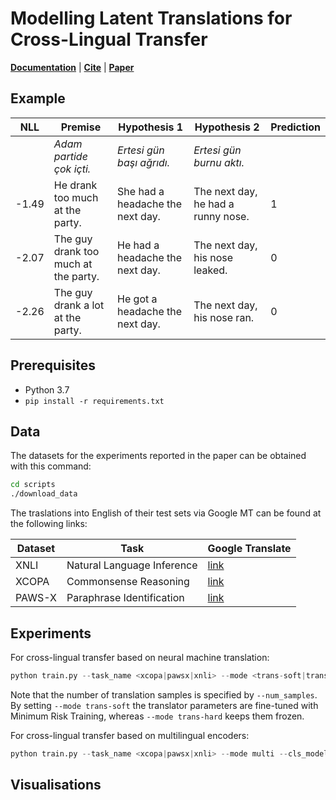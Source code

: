 # Modelling Latent Translations for Cross-Lingual Transfer

[**Documentation**](#prerequisites) | [**Cite**](#cite) | [**Paper**](https://ducdauge.github.io/files/)

## Example

| NLL | Premise | Hypothesis 1 | Hypothesis 2 | Prediction |
| --- | --- | --- | --- | --- |
| | *Adam partide çok içti.* | *Ertesi gün başı ağrıdı.* | *Ertesi gün burnu aktı.* | |
| -1.49 | He drank too much at the party. | She had a headache the next day. | The next day, he had a runny nose. | 1 |
| -2.07 | The guy drank too much at the party. | He had a headache the next day. | The next day, his nose leaked. | 0 |
| -2.26 | The guy drank a lot at the party. | He got a headache the next day. | The next day, his nose ran. | 0 |

## Prerequisites

- Python 3.7
- ```pip install -r requirements.txt```

## Data
The datasets for the experiments reported in the paper can be obtained with this command:

```bash
cd scripts
./download_data
```

The traslations into English of their test sets via Google MT can be found at the following links:

| Dataset | Task | Google Translate |
| --- | --- | --- |
|XNLI|Natural Language Inference|[link](https://console.cloud.google.com/storage/browser/xtreme_translations/XNLI)|
|XCOPA|Commonsense Reasoning|[link](https://github.com/cambridgeltl/xcopa/tree/master/data-gmt)|
|PAWS-X|Paraphrase Identification|[link](https://console.cloud.google.com/storage/browser/xtreme_translations/PAWSX)|

## Experiments
For cross-lingual transfer based on neural machine translation:
```python
python train.py --task_name <xcopa|pawsx|xnli> --mode <trans-soft|trans-hard> --nmt_model_name <marian|google|mbart50> --do_train --do_eval --do_refine --num_samples 12 --per_gpu_train_batch_size 1 --gradient_accumulation_steps 24 --learning_rate 8e-6 --per_gpu_eval_batch_size 2
```

Note that the number of translation samples is specified by `--num_samples`. By setting `--mode trans-soft` the translator parameters are fine-tuned with Minimum Risk Training, whereas `--mode trans-hard` keeps them frozen.

For cross-lingual transfer based on multilingual encoders:
```python
python train.py --task_name <xcopa|pawsx|xnli> --mode multi --cls_model_name <xlmr|mbart50> --do_train --do_eval --do_refine --per_gpu_train_batch_size 4 --gradient_accumulation_steps 6 --learning_rate 8e-6 --max_seq_length 384 --num_train_epochs 2 --save_steps 1000
```

## Visualisations
